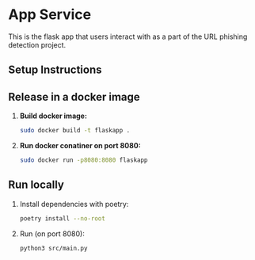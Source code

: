 # App Service
This is the flask app that users interact with as a part of the URL phishing detection project.

## Setup Instructions




## Release in a docker image

1. **Build docker image:**
   ```bash
   sudo docker build -t flaskapp .

2. **Run docker conatiner on port 8080:**
   ```bash
   sudo docker run -p8080:8080 flaskapp

## Run locally

1. Install dependencies with poetry:
   ```bash
   poetry install --no-root

2. Run (on port 8080):
   ```bash
   python3 src/main.py